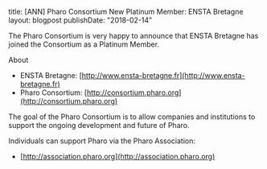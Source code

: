 title: [ANN] Pharo Consortium New Platinum Member: ENSTA Bretagne layout: blogpostpublishDate: "2018-02-14"The Pharo Consortium is very happy to announce that ENSTA Bretagnehas joined the Consortium as a Platinum Member.About- ENSTA Bretagne: [http://www.ensta-bretagne.fr](http://www.ensta-bretagne.fr)- Pharo Consortium: [http://consortium.pharo.org](http://consortium.pharo.org)The goal of the Pharo Consortium is to allow companies and institutions tosupport the ongoing development and future of Pharo.Individuals can support Pharo via the Pharo Association:- [http://association.pharo.org](http://association.pharo.org)